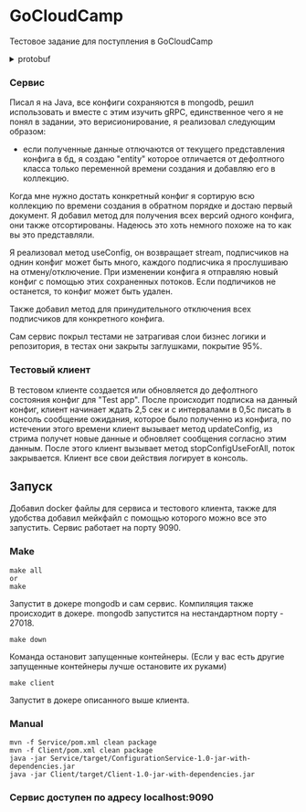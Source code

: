 # GoCloudCamp
Тестовое задание для поступления в GoCloudCamp
<!--
# 1. Вопросы для разогрева

- Опишите самую интересную задачу в программировании, которую вам приходилось решать?

  Когда я писал проект <a href="https://github.com/msndie/cub3d">cub3d</a> (Raycast engine), мне захотелось сделать двери, но не просто стену которая исчезнет если нажать определенную клавишу, а такие же как в Wolfenstein3D, это пожалуй было самой интересной задачей, а так как я далеко не математик мне пришлось с ней повозиться.

- Расскажите о своем самом большом факапе? Что вы предприняли для решения проблемы?

  Во время работы над <a href="https://github.com/msndie/minishell">minishell</a> (реализация оболочки терминала, референс bash), а точнее уже на заключающей стадии проекта, оказалось что вся внутренняя логика запуска процессов не соответствует логике реализации heredoc, пришлось реализовать ее через костыль, иначе пришлось бы переписывать половину кода, а времени на это не оставалось. Работает отлично, но внутренне все же не так как bash.

- Каковы ваши ожидания от участия в буткемпе?

  Я не писал на Go, пишу на C, C++, Java, для меня это в первую очередь опыт, как в плане первой работы в IT, так и в изучении языка. Работа с новыми инструментами и прокачка навыков обращения со старыми.
  
# 2. Distributed config
-->
<details>
<summary>protobuf</summary>

```proto
syntax = "proto3";
package ru.zvmkm.grpc;
import "google/protobuf/empty.proto";

option java_multiple_files = true;

message Property {
  string key = 1;
  string value = 2;
}

message Config {
  string service = 1;
  repeated Property data = 2;
}

message Configs {
  repeated Config configs = 1;
}

message ConfigNameRequest {
  string service = 1;
}

service ConfigService {
  rpc addConfig(Config) returns (Config);
  rpc getConfig(ConfigNameRequest) returns (Config);
  rpc getAllVersionsOfConfig(ConfigNameRequest) returns (Configs);
  rpc getAllConfigs(google.protobuf.Empty) returns (Configs);
  rpc updateConfig(Config) returns (Config);
  rpc deleteConfig(ConfigNameRequest) returns (Config);
  rpc useConfig(ConfigNameRequest) returns (stream Config);
  rpc stopConfigUseForAll(ConfigNameRequest) returns (google.protobuf.Empty);
}
```
</details>

### Сервис
Писал я на Java, все конфиги сохраняются в mongodb, решил использовать и вместе с этим изучить gRPC, единственное чего я не понял в задании, это верисионирование, я реализовал следующим образом:

- eсли полученные данные отлючаются от текущего представления конфига в бд, я создаю "entity" которое отличается от дефолтного класса только переменной времени создания и добавляю его в коллекцию.

Когда мне нужно достать конкретный конфиг я сортирую всю коллекцию по времени создания в обратном порядке и достаю первый документ. Я добавил метод для получения всех версий одного конфига, они также отсортированы. Надеюсь это хоть немного похоже на то как вы это представляли.

Я реализовал метод useConfig, он возвращает stream, подписчиков на однин конфиг может быть много, каждого подписчика я прослушиваю на отмену/отключение. При изменении конфига я отправляю новый конфиг с помощью этих сохраненных потоков. Если подпичиков не останется, то конфиг может быть удален.

Также добавил метод для принудительного отключения всех подписчиков для конкретного конфига.

Сам сервис покрыл тестами не затрагивая слои бизнес логики и репозитория, в тестах они закрыты заглушками, покрытие 95%.

### Тестовый клиент

В тестовом клиенте создается или обновляется до дефолтного состояния конфиг для "Test app". После происходит подписка на данный конфиг, клиент начинает ждать 2,5 сек и с интервалами в 0,5с писать в консоль сообщение ожидания, которое было полученно из конфига, по истечении этого времени клиент вызывает метод updateConfig, из стрима получет новые данные и обновляет сообщения согласно этим данным. После этого клиент вызывает метод stopConfigUseForAll, поток закрывается. Клиент все свои действия логирует в консоль.

## Запуск

Добавил docker файлы для сервиса и тестового клиента, также для удобства добавил мейкфайл с помощью которого можно все это запустить. Сервис работает на порту 9090.

### Make

```
make all
or
make
```
Запустит в докере mongodb и сам сервис. Компиляция также происходит в докере. mongodb запустится на нестандартном порту - 27018.

```
make down
```
Команда остановит запущенные контейнеры. (Если у вас есть другие запущенные контейнеры лучше остановите их руками)

```
make client
```
Запустит в докере описанного выше клиента.

### Manual
```
mvn -f Service/pom.xml clean package
mvn -f Client/pom.xml clean package
java -jar Service/target/ConfigurationService-1.0-jar-with-dependencies.jar
java -jar Client/target/Client-1.0-jar-with-dependencies.jar
```
### Сервис доступен по адресу localhost:9090
